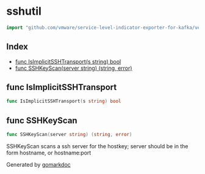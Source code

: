 <!-- Code generated by gomarkdoc. DO NOT EDIT -->

# sshutil

```go
import "github.com/vmware/service-level-indicator-exporter-for-kafka/vendor/github.com/moby/buildkit/util/sshutil"
```

## Index

- [func IsImplicitSSHTransport(s string) bool](<#func-isimplicitsshtransport>)
- [func SSHKeyScan(server string) (string, error)](<#func-sshkeyscan>)


## func IsImplicitSSHTransport

```go
func IsImplicitSSHTransport(s string) bool
```

## func SSHKeyScan

```go
func SSHKeyScan(server string) (string, error)
```

SSHKeyScan scans a ssh server for the hostkey; server should be in the form hostname, or hostname:port



Generated by [gomarkdoc](<https://github.com/princjef/gomarkdoc>)
